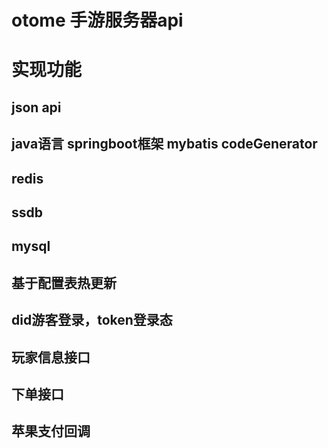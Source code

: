 # otome 手游服务器api

# 实现功能
## json api
## java语言 springboot框架 mybatis codeGenerator
## redis
## ssdb
## mysql
## 基于配置表热更新
## did游客登录，token登录态
## 玩家信息接口
## 下单接口
## 苹果支付回调
